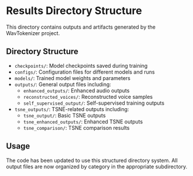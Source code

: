 # Results Directory Structure

This directory contains outputs and artifacts generated by the WavTokenizer project.

## Directory Structure

- `checkpoints/`: Model checkpoints saved during training
- `configs/`: Configuration files for different models and runs
- `models/`: Trained model weights and parameters
- `outputs/`: General output files including:
  - `enhanced_outputs/`: Enhanced audio outputs
  - `reconstructed_voices/`: Reconstructed voice samples
  - `self_supervised_output/`: Self-supervised training outputs
- `tsne_outputs/`: TSNE-related outputs including:
  - `tsne_output/`: Basic TSNE outputs
  - `tsne_enhanced_outputs/`: Enhanced TSNE outputs
  - `tsne_comparison/`: TSNE comparison results

## Usage

The code has been updated to use this structured directory system. All output files are now organized by category in the appropriate subdirectory.